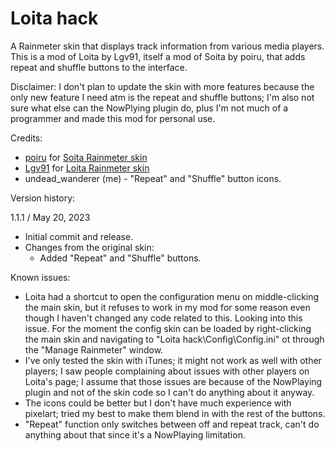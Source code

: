 # Loita hack
A Rainmeter skin that displays track information from various media players. This is a mod of Loita by Lgv91, itself a mod of Soita by poiru, that adds repeat and shuffle buttons to the interface.

Disclaimer: I don't plan to update the skin with more features because the only new feature I need atm is the repeat and shuffle buttons; I'm also not sure what else can the NowPlying plugin do, plus I'm not much of a programmer and made this mod for personal use.

Credits:
- [poiru](https://www.deviantart.com/poiru) for [Soita Rainmeter skin](https://www.deviantart.com/poiru/art/Soita-for-Rainmeter-209864541)
- [Lgv91](https://www.deviantart.com/lgv91) for [Loita Rainmeter skin](https://www.deviantart.com/lgv91/art/Loita-265348874)
- undead_wanderer (me) - "Repeat" and "Shuffle" button icons.

Version history:

1.1.1 / May 20, 2023

* Initial commit and release.
* Changes from the original skin:
  * Added "Repeat" and "Shuffle" buttons.

Known issues: 
* Loita had a shortcut to open the configuration menu on middle-clicking the main skin, but it refuses to work in my mod for some reason even though I haven't changed any code related to this. Looking into this issue. For the moment the config skin can be loaded by right-clicking the main skin and navigating to "Loita hack\Config\Config.ini" ot through the "Manage Rainmeter" window.
* I've only tested the skin with iTunes; it might not work as well with other players; I saw people complaining about issues with other players on Loita's page; I assume that those issues are because of the NowPlaying plugin and not of the skin code so I can't do anything about it anyway.
* The icons could be better but I don't have much experience with pixelart; tried my best to make them blend in with the rest of the buttons.
* "Repeat" function only switches between off and repeat track, can't do anything about that since it's a NowPlaying limitation.

